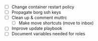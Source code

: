 - [ ] Change container restart policy
- [ ] Propagate borg ssh keys
- [ ] Clean up & comment muttrc
    - [ ] Make move shortcuts (move to inbox)
- [ ] Improve update playbook
- [ ] Document variables needed for roles
